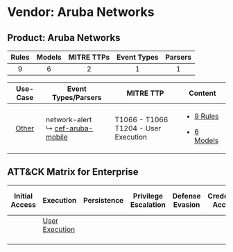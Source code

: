 Vendor: Aruba Networks
======================
Product: Aruba Networks
-----------------------
| Rules | Models | MITRE TTPs | Event Types | Parsers |
|:-----:|:------:|:----------:|:-----------:|:-------:|
|   9   |   6    |     2      |      1      |    1    |

|                Use-Case                | Event Types/Parsers                                                                    | MITRE TTP                                   | Content                                                                                                        |
|:--------------------------------------:| -------------------------------------------------------------------------------------- | ------------------------------------------- | -------------------------------------------------------------------------------------------------------------- |
| [Other](../../../UseCases/uc_other.md) |  network-alert<br> ↳ [cef-aruba-mobile](Parsers/parserContent_cef-aruba-mobile.md)<br> | T1066 - T1066<br>T1204 - User Execution<br> | [<ul><li>9 Rules</li></ul><ul><li>6 Models</li></ul>](Rules_Models/r_m_aruba_networks_aruba_networks_Other.md) |

ATT&CK Matrix for Enterprise
----------------------------
| Initial Access | Execution                                                           | Persistence | Privilege Escalation | Defense Evasion | Credential Access | Discovery | Lateral Movement | Collection | Command and Control | Exfiltration | Impact |
| -------------- | ------------------------------------------------------------------- | ----------- | -------------------- | --------------- | ----------------- | --------- | ---------------- | ---------- | ------------------- | ------------ | ------ |
|                | [User Execution](https://attack.mitre.org/techniques/T1204)<br><br> |             |                      |                 |                   |           |                  |            |                     |              |        |